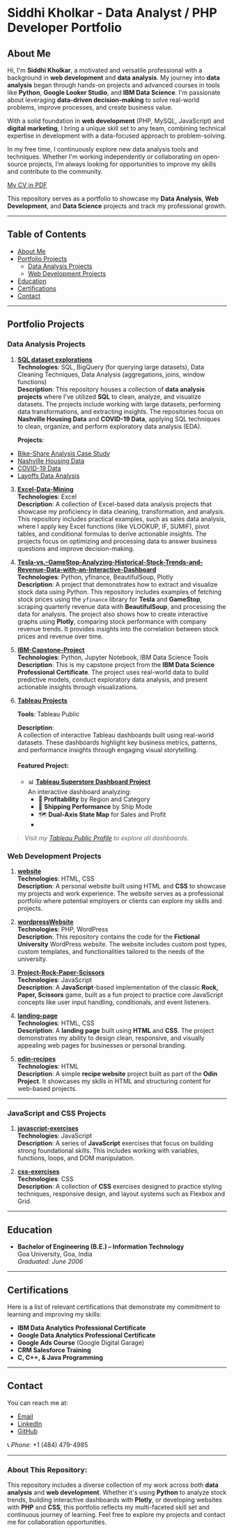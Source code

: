 # Siddhi Kholkar - Data Analyst / PHP Developer Portfolio

## About Me
Hi, I'm **Siddhi Kholkar**, a motivated and versatile professional with a background in **web development** and **data analysis**. My journey into **data analysis** began through hands-on projects and advanced courses in tools like **Python**, **Google Looker Studio**, and **IBM Data Science**. I'm passionate about leveraging **data-driven decision-making** to solve real-world problems, improve processes, and create business value.

With a solid foundation in **web development** (PHP, MySQL, JavaScript) and **digital marketing**, I bring a unique skill set to any team, combining technical expertise in development with a data-focused approach to problem-solving.

In my free time, I continuously explore new data analysis tools and techniques. Whether I'm working independently or collaborating on open-source projects, I’m always looking for opportunities to improve my skills and contribute to the community.

[My CV in PDF](./Profile%20Siddhi%20Kholkar.pdf)

This repository serves as a portfolio to showcase my **Data Analysis**, **Web Development**, and **Data Science** projects and track my professional growth.

---

## Table of Contents
- [About Me](#about-me)
- [Portfolio Projects](#portfolio-projects)
  - [Data Analysis Projects](#data-analysis-projects)
  - [Web Development Projects](#web-development-projects)
- [Education](#education)
- [Certifications](#certifications)
- [Contact](#contact)

---

## Portfolio Projects

### Data Analysis Projects

1. **[SQL dataset explorations](https://github.com/siddhi197/sql-dataset-explorations)**  
   **Technologies**: SQL, BigQuery (for querying large datasets), Data Cleaning Techniques, Data Analysis (aggregations, joins, window functions)  
   **Description**: This repository houses a collection of **data analysis projects** where I've utilized **SQL** to clean, analyze, and visualize datasets. The projects include working with large datasets, performing data transformations, and extracting insights. The repositories focus on **Nashville Housing Data** and **COVID-19 Data**, applying SQL techniques to clean, organize, and perform exploratory data analysis (EDA).  
   
   **Projects**:

- [Bike-Share Analysis Case Study](https://github.com/siddhi197/sql-dataset-explorations/blob/main/Bike-Share%20Analysis%20Case%20Study)
- [Nashville Housing Data](https://github.com/siddhi197/sql-dataset-explorations/blob/main/Data%20Cleaning%20Project%20Queries%3A%20Nashville%20Housing.sql)
- [COVID-19 Data](https://github.com/siddhi197/sql-dataset-explorations/blob/main/COVID_Data_Exploration.sql)
- [Layoffs Data Analysis](https://github.com/siddhi197/sql-dataset-explorations/tree/main/layoff_analysis)


3. **[Excel-Data-Mining](https://github.com/siddhi197/Excel-Data-Analysis)**  
   **Technologies**: Excel  
   **Description**:  A collection of Excel-based data analysis projects that showcase my proficiency in data cleaning, transformation, and analysis. This repository includes practical examples, such as sales data analysis, where I apply key Excel functions (like VLOOKUP, IF, SUMIF), pivot tables, and conditional formulas to derive actionable insights. The projects focus on optimizing and processing data to answer business questions and improve decision-making.


4. **[Tesla-vs.-GameStop-Analyzing-Historical-Stock-Trends-and-Revenue-Data-with-an-Interactive-Dashboard](https://github.com/siddhi197/Tesla-vs.-GameStop-Analyzing-Historical-Stock-Trends-and-Revenue-Data-with-an-Interactive-Dashboard)**  
   **Technologies**: Python, yfinance, BeautifulSoup, Plotly  
   **Description**: A project that demonstrates how to extract and visualize stock data using Python. This repository includes examples of fetching stock prices using the `yfinance` library for **Tesla** and **GameStop**, scraping quarterly revenue data with **BeautifulSoup**, and processing the data for analysis. The project also shows how to create interactive graphs using **Plotly**, comparing stock performance with company revenue trends. It provides insights into the correlation between stock prices and revenue over time.


5. **[IBM-Capstone-Project](https://github.com/siddhi197/IBM-Capstone-Project)**  
   **Technologies**: Python, Jupyter Notebook, IBM Data Science Tools  
   **Description**: This is my capstone project from the **IBM Data Science Professional Certificate**. The project uses real-world data to build predictive models, conduct exploratory data analysis, and present actionable insights through visualizations.

6. **[Tableau Projects](https://public.tableau.com/app/profile/siddhi8530)**  
   
    **Tools**: Tableau Public
   
    **Description**:  
    A collection of interactive Tableau dashboards built using real-world datasets. These dashboards highlight key business metrics,     patterns, and performance insights through engaging visual storytelling.
    
    #### **Featured Project:**
    - 📊 [**Tableau Superstore Dashboard Project**](https://github.com/siddhi197/tableau-superstore-dashboard)  
      An interactive dashboard analyzing:
      - 📍 **Profitability** by Region and Category  
      - 🚚 **Shipping Performance** by Ship Mode  
      - 🗺️ **Dual-Axis State Map** for Sales and Profit
      - 
> _Visit my [Tableau Public Profile](https://public.tableau.com/app/profile/siddhi8530) to explore all dashboards._

### Web Development Projects

1. **[website](https://github.com/siddhi197/website)**  
   **Technologies**: HTML, CSS  
   **Description**: A personal website built using HTML and **CSS** to showcase my projects and work experience. The website serves as a professional portfolio where potential employers or clients can explore my skills and projects.

2. **[wordpressWebsite](https://github.com/siddhi197/wordpressWebsite)**  
   **Technologies**: PHP, WordPress  
   **Description**: This repository contains the code for the **Fictional University** WordPress website. The website includes custom post types, custom templates, and functionalities tailored to the needs of the university.

3. **[Project-Rock-Paper-Scissors](https://github.com/siddhi197/Project-Rock-Paper-Scissors)**  
   **Technologies**: JavaScript  
   **Description**: A **JavaScript**-based implementation of the classic **Rock, Paper, Scissors** game, built as a fun project to practice core JavaScript concepts like user input handling, conditionals, and event listeners.

4. **[landing-page](https://github.com/siddhi197/landing-page)**  
   **Technologies**: HTML, CSS  
   **Description**: A **landing page** built using **HTML** and **CSS**. The project demonstrates my ability to design clean, responsive, and visually appealing web pages for businesses or personal branding.

5. **[odin-recipes](https://github.com/siddhi197/odin-recipes)**  
   **Technologies**: HTML  
   **Description**: A simple **recipe website** project built as part of the **Odin Project**. It showcases my skills in HTML and structuring content for web-based projects.

---

### JavaScript and CSS Projects

1. **[javascript-exercises](https://github.com/siddhi197/javascript-exercises)**  
   **Technologies**: JavaScript  
   **Description**: A series of **JavaScript** exercises that focus on building strong foundational skills. This includes working with variables, functions, loops, and DOM manipulation.

2. **[css-exercises](https://github.com/siddhi197/css-exercises)**  
   **Technologies**: CSS  
   **Description**: A collection of **CSS** exercises designed to practice styling techniques, responsive design, and layout systems such as Flexbox and Grid.

---

## Education

- **Bachelor of Engineering (B.E.) – Information Technology**  
  Goa University, Goa, India  
  *Graduated: June 2006*

---

## Certifications

Here is a list of relevant certifications that demonstrate my commitment to learning and improving my skills:

- **IBM Data Analytics Professional Certificate**
- **Google Data Analytics Professional Certificate**
- **Google Ads Course** (Google Digital Garage)
- **CRM Salesforce Training**
- **C, C++, & Java Programming**

---

## Contact

You can reach me at:
- [Email](mailto:Siddhi197@gmail.com)
- [LinkedIn](https://www.linkedin.com/in/siddhi197/)
- [GitHub](https://github.com/siddhi197/Siddhi-Kholkar---Data-Analyst-PHP-Developer-Portfolio)

 📞 *Phone:* +1 (484) 479-4985  

---

### About This Repository:

This repository includes a diverse collection of my work across both **data analysis** and **web development**. Whether it's using **Python** to analyze stock trends, building interactive dashboards with **Plotly**, or developing websites with **PHP** and **CSS**, this portfolio reflects my multi-faceted skill set and continuous journey of learning. Feel free to explore my projects and contact me for collaboration opportunities.
